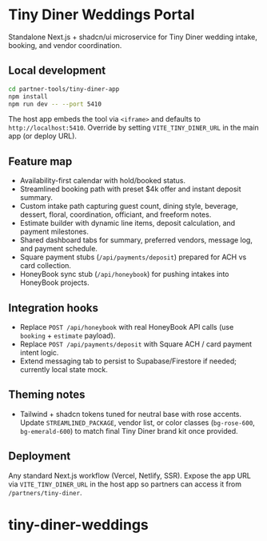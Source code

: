 ﻿# Tiny Diner Weddings Portal

Standalone Next.js + shadcn/ui microservice for Tiny Diner wedding intake, booking, and vendor coordination.

## Local development

```bash
cd partner-tools/tiny-diner-app
npm install
npm run dev -- --port 5410
```

The host app embeds the tool via `<iframe>` and defaults to `http://localhost:5410`. Override by setting `VITE_TINY_DINER_URL` in the main app (or deploy URL).

## Feature map

- Availability-first calendar with hold/booked status.
- Streamlined booking path with preset $4k offer and instant deposit summary.
- Custom intake path capturing guest count, dining style, beverage, dessert, floral, coordination, officiant, and freeform notes.
- Estimate builder with dynamic line items, deposit calculation, and payment milestones.
- Shared dashboard tabs for summary, preferred vendors, message log, and payment schedule.
- Square payment stubs (`/api/payments/deposit`) prepared for ACH vs card collection.
- HoneyBook sync stub (`/api/honeybook`) for pushing intakes into HoneyBook projects.

## Integration hooks

- Replace `POST /api/honeybook` with real HoneyBook API calls (use `booking` + `estimate` payload).
- Replace `POST /api/payments/deposit` with Square ACH / card payment intent logic.
- Extend messaging tab to persist to Supabase/Firestore if needed; currently local state mock.

## Theming notes

- Tailwind + shadcn tokens tuned for neutral base with rose accents. Update `STREAMLINED_PACKAGE`, vendor list, or color classes (`bg-rose-600`, `bg-emerald-600`) to match final Tiny Diner brand kit once provided.

## Deployment

Any standard Next.js workflow (Vercel, Netlify, SSR). Expose the app URL via `VITE_TINY_DINER_URL` in the host app so partners can access it from `/partners/tiny-diner`.
# tiny-diner-weddings
